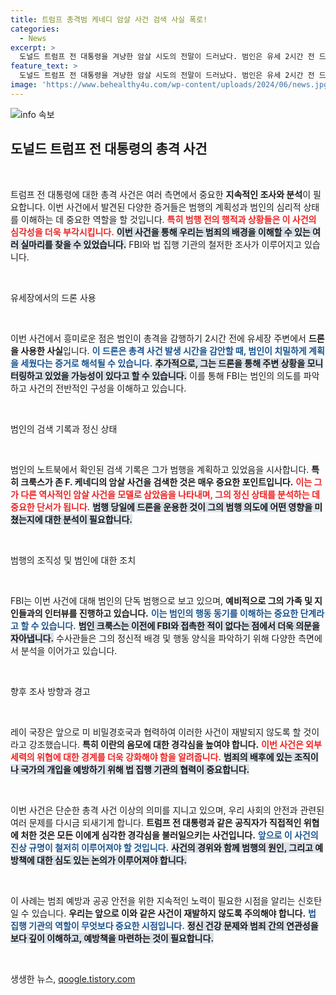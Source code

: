 ```yaml
---
title: 트럼프 총격범 케네디 암살 사건 검색 사실 폭로!
categories:
  - News
excerpt: >
  도널드 트럼프 전 대통령을 겨냥한 암살 시도의 전말이 드러났다. 범인은 유세 2시간 전 드론을 날리고, JFK 암살 사건에 대한 검색을 진행해 충격을 안겼다. FBI는 이를 국내 테러 행위로 간주하며 철저히 수사 중이다.
feature_text: >
  도널드 트럼프 전 대통령을 겨냥한 암살 시도의 전말이 드러났다. 범인은 유세 2시간 전 드론을 날리고, JFK 암살 사건에 대한 검색을 진행해 충격을 안겼다. FBI는 이를 국내 테러 행위로 간주하며 철저히 수사 중이다.
image: 'https://www.behealthy4u.com/wp-content/uploads/2024/06/news.jpg'
---
```


<p><img src="https://www.behealthy4u.com/wp-content/uploads/2024/06/news.jpg" alt="info 속보" /></p>

<h2 data-ke-size="size26">도널드 트럼프 전 대통령의 총격 사건</h2>

<p data-ke-size="size16">&nbsp;</p>

<p>트럼프 전 대통령에 대한 총격 사건은 여러 측면에서 중요한 <b>지속적인 조사와 분석</b>이 필요합니다. 이번 사건에서 발견된 다양한 증거들은 범행의 계획성과 범인의 심리적 상태를 이해하는 데 중요한 역할을 할 것입니다. <b><span style="color: #ee2323;">특히 범행 전의 행적과 상황들은 이 사건의 심각성을 더욱 부각시킵니다.</span></b> <b><span style="background-color: #21538527;">이번 사건을 통해 우리는 범죄의 배경을 이해할 수 있는 여러 실마리를 찾을 수 있었습니다.</span></b> FBI와 법 집행 기관의 철저한 조사가 이루어지고 있습니다.</p>

<p data-ke-size="size16">&nbsp;</p>

<p>유세장에서의 드론 사용</p>

<p data-ke-size="size16">&nbsp;</p>

<p>이번 사건에서 흥미로운 점은 범인이 총격을 감행하기 2시간 전에 유세장 주변에서 <b>드론을 사용한 사실</b>입니다. <b><span style="color: #1a5490;">이 드론은 총격 사건 발생 시간을 감안할 때, 범인이 치밀하게 계획을 세웠다는 증거로 해석될 수 있습니다.</span></b> <b><span style="background-color: #21538527;">추가적으로, 그는 드론을 통해 주변 상황을 모니터링하고 있었을 가능성이 있다고 할 수 있습니다.</span></b> 이를 통해 FBI는 범인의 의도를 파악하고 사건의 전반적인 구성을 이해하고 있습니다.</p>

<p data-ke-size="size16">&nbsp;</p>

<p>범인의 검색 기록과 정신 상태</p>

<p data-ke-size="size16">&nbsp;</p>

<p>범인의 노트북에서 확인된 검색 기록은 그가 범행을 계획하고 있었음을 시사합니다. <b>특히 크룩스가 존 F. 케네디의 암살 사건을 검색한 것은 매우 중요한 포인트입니다.</b> <b><span style="color: #ee2323;">이는 그가 다른 역사적인 암살 사건을 모델로 삼았음을 나타내며, 그의 정신 상태를 분석하는 데 중요한 단서가 됩니다.</span></b> <b><span style="background-color: #21538527;">범행 당일에 드론을 운용한 것이 그의 범행 의도에 어떤 영향을 미쳤는지에 대한 분석이 필요합니다.</span></b></p>

<p data-ke-size="size16">&nbsp;</p>

<p>범행의 조직성 및 범인에 대한 조치</p>

<p data-ke-size="size16">&nbsp;</p>

<p>FBI는 이번 사건에 대해 범인의 단독 범행으로 보고 있으며, <b>예비적으로 그의 가족 및 지인들과의 인터뷰를 진행하고 있습니다.</b> <b><span style="color: #1a5490;">이는 범인의 행동 동기를 이해하는 중요한 단계라고 할 수 있습니다.</span></b> <b><span style="background-color: #21538527;">범인 크룩스는 이전에 FBI와 접촉한 적이 없다는 점에서 더욱 의문을 자아냅니다.</span></b> 수사관들은 그의 정신적 배경 및 행동 양식을 파악하기 위해 다양한 측면에서 분석을 이어가고 있습니다.</p>

<p data-ke-size="size16">&nbsp;</p>

<p>향후 조사 방향과 경고</p>

<p data-ke-size="size16">&nbsp;</p>

<p>레이 국장은 앞으로 미 비밀경호국과 협력하여 이러한 사건이 재발되지 않도록 할 것이라고 강조했습니다. <b>특히 이란의 음모에 대한 경각심을 높여야 합니다.</b> <b><span style="color: #ee2323;">이번 사건은 외부 세력의 위협에 대한 경계를 더욱 강화해야 함을 알려줍니다.</span></b> <b><span style="background-color: #21538527;">범죄의 배후에 있는 조직이나 국가의 개입을 예방하기 위해 법 집행 기관의 협력이 중요합니다.</span></b></p>

<p data-ke-size="size16">&nbsp;</p>

<p>이번 사건은 단순한 총격 사건 이상의 의미를 지니고 있으며, 우리 사회의 안전과 관련된 여러 문제를 다시금 되새기게 합니다. <b>트럼프 전 대통령과 같은 공직자가 직접적인 위협에 처한 것은 모든 이에게 심각한 경각심을 불러일으키는 사건입니다.</b> <b><span style="color: #1a5490;">앞으로 이 사건의 진상 규명이 철저히 이루어져야 할 것입니다.</span></b> <b><span style="background-color: #21538527;">사건의 경위와 함께 범행의 원인, 그리고 예방책에 대한 심도 있는 논의가 이루어져야 합니다.</span></b> </p>

<p data-ke-size="size16">&nbsp;</p>

<p>이 사례는 범죄 예방과 공공 안전을 위한 지속적인 노력이 필요한 시점을 알리는 신호탄일 수 있습니다. <b>우리는 앞으로 이와 같은 사건이 재발하지 않도록 주의해야 합니다.</b> <b><span style="color: #1a5490;">법 집행 기관의 역할이 무엇보다 중요한 시점입니다.</span></b> <b><span style="background-color: #21538527;">정신 건강 문제와 범죄 간의 연관성을 보다 깊이 이해하고, 예방책을 마련하는 것이 필요합니다.</span></b></p>

<p data-ke-size="size16">&nbsp;</p>
생생한 뉴스, <a href="https://qoogle.tistory.com" rel="dofollow">qoogle.tistory.com</a>


